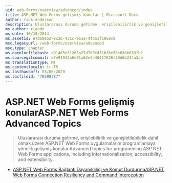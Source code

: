 ```yaml
---
uid: web-forms/overview/advanced/index
title: ASP.NET Web Forms gelişmiş konular | Microsoft Docs
author: rick-anderson
description: Uluslararası duruma getirme, erişilebilirlik ve genişletilebilirlik dahil olmak üzere ASP.NET Web Forms uygulamalarını programlamaya yönelik gelişmiş konular.
ms.author: riande
ms.date: 10/18/2014
ms.assetid: e7b68e52-8c2b-431c-9b1e-4fb51f1950c9
msc.legacyurl: /web-forms/overview/advanced
msc.type: chapter
ms.openlocfilehash: a91465e31263a27d7d9fd31bf6e56c630b033fb2
ms.sourcegitcommit: e7e91932a6e91a63e2e46417626f39d6b244a3ab
ms.translationtype: MT
ms.contentlocale: tr-TR
ms.lasthandoff: 03/06/2020
ms.locfileid: "78598387"
---
```

# <a name="aspnet-web-forms-advanced-topics"></a><span data-ttu-id="ab5d0-103">ASP.NET Web Forms gelişmiş konular</span><span class="sxs-lookup"><span data-stu-id="ab5d0-103">ASP.NET Web Forms Advanced Topics</span></span>

> <span data-ttu-id="ab5d0-104">Uluslararası duruma getirme, erişilebilirlik ve genişletilebilirlik dahil olmak üzere ASP.NET Web Forms uygulamalarını programlamaya yönelik gelişmiş konular.</span><span class="sxs-lookup"><span data-stu-id="ab5d0-104">Advanced topics for programming ASP.NET Web Forms applications, including Internationalization, accessibility, and extensibility.</span></span>

- [<span data-ttu-id="ab5d0-105">ASP.NET Web Forms Bağlantı Dayanıklılığı ve Komut Durdurma</span><span class="sxs-lookup"><span data-stu-id="ab5d0-105">ASP.NET Web Forms Connection Resiliency and Command Interception</span></span>](aspnet-web-forms-connection-resiliency-and-command-interception.md)

